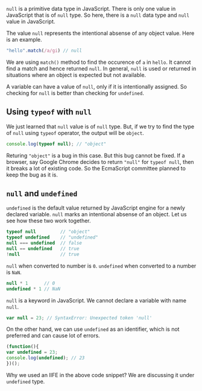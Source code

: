 `null` is a primitive data type in JavaScript. There is only one value in JavaScript that is of `null` type. So here, there is a `null` data type and `null` value in JavaScript.

The value `null` represents the intentional absense of any object value. Here is an example.

```javascript
"hello".match(/a/gi) // null
```

We are using `match()` method to find the occurence of `a` in `hello`. It cannot find a match and hence returned `null`. In general, `null` is used or returned in situations where an object is expected but not available.

A variable can have a value of `null`, only if it is intentionally assigned. So checking for `null` is better than checking for `undefined`.

## Using `typeof` with `null`

We just learned that `null` value is of `null` type. But, if we try to find the type of `null` using `typeof` operator, the output will be `object`.

```javascript
console.log(typeof null); // "object"
```

Returing `"object"` is a bug in this case. But this bug cannot be fixed. If a browser, say Google Chrome decides to return `"null"` for `typeof null`, then it breaks a lot of existing code. So the EcmaScript committee planned to keep the bug as it is.

## `null` and `undefined`

`undefined` is the default value returned by JavaScript engine for a newly declared variable. `null` marks an intentional absense of an object. Let us see how these two work together.

```javascript
typeof null         // "object"
typeof undefined    // "undefined"
null === undefined  // false
null == undefined   // true
!null               // true
```

`null` when converted to number is `0`. `undefined` when converted to a number is `NaN`.

```javascript
null * 1      // 0
undefined * 1 // NaN
```

`null` is a keyword in JavaScript. We cannot declare a variable with name `null`.

```javascript
var null = 23; // SyntaxError: Unexpected token 'null'
```

On the other hand, we can use `undefined` as an identifier, which is not preferred and can cause lot of errors.

```javascript
(function(){
var undefined = 23;
console.log(undefined); // 23
})();
```

Why we used an IIFE in the above code snippet? We are discussing it under `undefined` type.